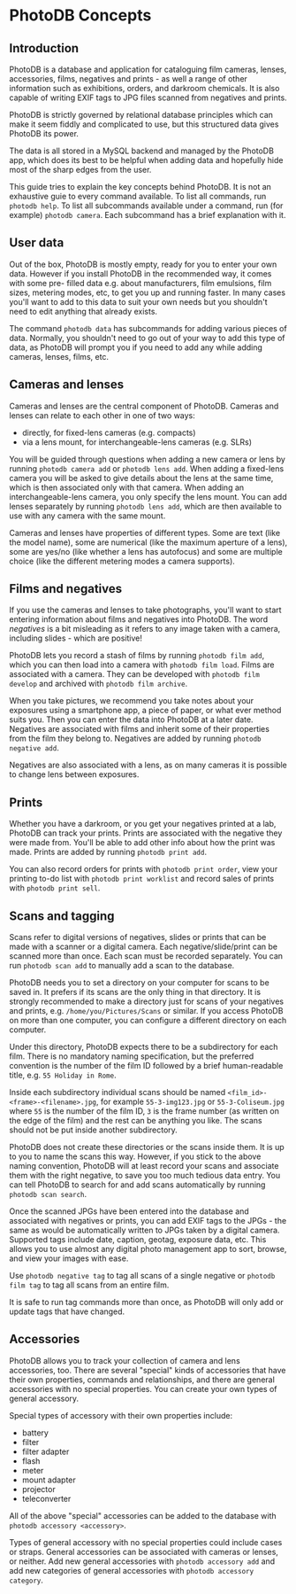 # PhotoDB Concepts

## Introduction

PhotoDB is a database and application for cataloguing film cameras, lenses, accessories, films, negatives and prints - as well a range of other information
such as exhibitions, orders, and darkroom chemicals. It is also capable of writing EXIF tags to JPG files scanned from negatives and prints.

PhotoDB is strictly governed by relational database principles which can make it seem fiddly and complicated to use, but this structured data gives PhotoDB
its power.

The data is all stored in a MySQL backend and managed by the PhotoDB app, which does its best to be helpful when adding data and hopefully hide most of the
sharp edges from the user.

This guide tries to explain the key concepts behind PhotoDB. It is not an exhaustive guie to every command available. To list all commands, run `photodb help`.
To list all subcommands available under a command, run (for example) `photodb camera`. Each subcommand has a brief explanation with it.

## User data

Out of the box, PhotoDB is mostly empty, ready for you to enter your own data. However if you install PhotoDB in the recommended way, it comes with some pre-
filled data e.g. about manufacturers, film emulsions, film sizes, metering modes, etc, to get you up and running faster. In many cases you'll want to add to
this data to suit your own needs but you shouldn't need to edit anything that already exists.

The command `photodb data` has subcommands for adding various pieces of data. Normally, you shouldn't need to go out of your way to add this type of data, as
PhotoDB will prompt you if you need to add any while adding cameras, lenses, films, etc.

## Cameras and lenses

Cameras and lenses are the central component of PhotoDB. Cameras and lenses can relate to each other in one of two ways:
* directly, for fixed-lens cameras (e.g. compacts)
* via a lens mount, for interchangeable-lens cameras (e.g. SLRs)

You will be guided through questions when adding a new camera or lens by running `photodb camera add` or `photodb lens add`. When adding a fixed-lens camera
you will be asked to give details about the lens at the same time, which is then associated only with that camera. When adding an interchangeable-lens camera,
you only specify the lens mount. You can add lenses separately by running `photodb lens add`, which are then available to use with any camera with the same
mount.

Cameras and lenses have properties of different types. Some are text (like the model name), some are numerical (like the maximum aperture of a lens), some are
yes/no (like whether a lens has autofocus) and some are multiple choice (like the different metering modes a camera supports).

## Films and negatives

If you use the cameras and lenses to take photographs, you'll want to start entering information about films and negatives into PhotoDB. The word _negatives_
is a bit misleading as it refers to any image taken with a camera, including slides - which are positive!

PhotoDB lets you record a stash of films by running `photodb film add`, which you can then load into a camera with `photodb film load`. Films are associated
with a camera. They can be developed with `photodb film develop` and archived with `photodb film archive`.

When you take pictures, we recommend you take notes about your exposures using a smartphone app, a piece of paper, or what ever method suits you. Then you can
enter the data into PhotoDB at a later date. Negatives are associated with films and inherit some of their properties from the film they belong to. Negatives
are added by running `photodb negative add`.

Negatives are also associated with a lens, as on many cameras it is possible to change lens between exposures.

## Prints

Whether you have a darkroom, or you get your negatives printed at a lab, PhotoDB can track your prints. Prints are associated with the negative they were made
from. You'll be able to add other info about how the print was made. Prints are added by running `photodb print add`.

You can also record orders for prints with `photodb print order`, view your printing to-do list with `photodb print worklist` and record sales of prints with
`photodb print sell`.

## Scans and tagging

Scans refer to digital versions of negatives, slides or prints that can be made with a scanner or a digital camera. Each negative/slide/print can be scanned
more than once. Each scan must be recorded separately. You can run `photodb scan add` to manually add a scan to the database.

PhotoDB needs you to set a directory on your computer for scans to be saved in. It prefers if its scans are the only thing in that directory. It is strongly
recommended to make a directory just for scans of your negatives and prints, e.g. `/home/you/Pictures/Scans` or similar. If you access PhotoDB on more than one
computer, you can configure a different directory on each computer.

Under this directory, PhotoDB expects there to be a subdirectory for each film. There is no mandatory naming specification, but the preferred convention is
the number of the film ID followed by a brief human-readable title, e.g. `55 Holiday in Rome`.

Inside each subdirectory individual scans should be named `<film_id>-<frame>-<filename>.jpg`, for example `55-3-img123.jpg` or `55-3-Coliseum.jpg` where `55`
is the number of the film ID, `3` is the frame number (as written on the edge of the film) and the rest can be anything you like. The scans should not be put
inside another subdirectory.

PhotoDB does not create these directories or the scans inside them. It is up to you to name the scans this way. However, if you stick to the above naming
convention, PhotoDB will at least record your scans and associate them with the right negative, to save you too much tedious data entry. You can tell PhotoDB
to search for and add scans automatically by running `photodb scan search`.

Once the scanned JPGs have been entered into the database and associated with negatives or prints, you can add EXIF tags to the JPGs - the same as would be
automatically written to JPGs taken by a digital camera. Supported tags include date, caption, geotag, exposure data, etc. This allows you to use almost any
digital photo management app to sort, browse, and view your images with ease.

Use `photodb negative tag` to tag all scans of a single negative or `photodb film tag` to tag all scans from an entire film.

It is safe to run tag commands more than once, as PhotoDB will only add or update tags that have changed.

## Accessories

PhotoDB allows you to track your collection of camera and lens accessories, too. There are several "special" kinds of accessories that have their own
properties, commands and relationships, and there are general accessories with no special properties. You can create your own types of general accessory.

Special types of accessory with their own properties include:
* battery
* filter
* filter adapter
* flash
* meter
* mount adapter
* projector
* teleconverter

All of the above "special" accessories can be added to the database with `photodb accessory <accessory>`.

Types of general accessory with no special properties could include cases or straps. General accessories can be associated with cameras or lenses, or neither.
Add new general accessories with `photodb accessory add` and add new categories of general accessories with `photodb accessory category`.
